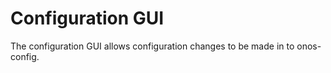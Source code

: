 # Configuration GUI
The configuration GUI allows configuration changes to be made in to onos-config.